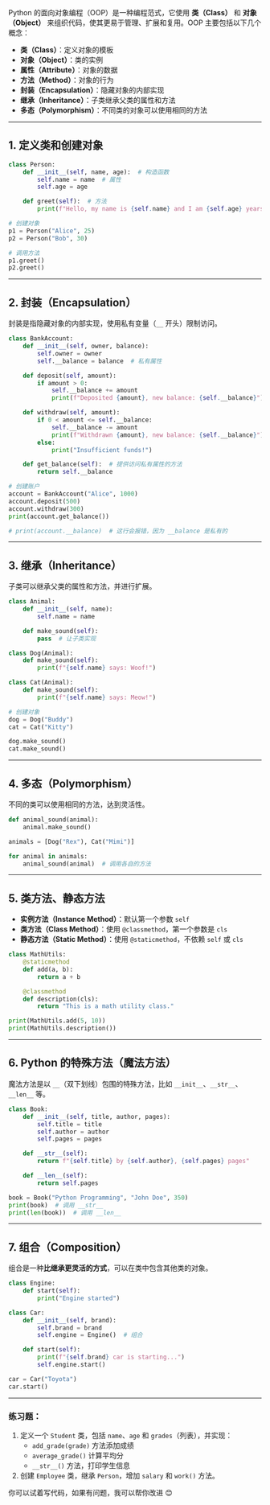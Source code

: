 Python 的面向对象编程（OOP）是一种编程范式，它使用 **类（Class）** 和 **对象（Object）** 来组织代码，使其更易于管理、扩展和复用。OOP 主要包括以下几个概念：

- **类（Class）**：定义对象的模板
- **对象（Object）**：类的实例
- **属性（Attribute）**：对象的数据
- **方法（Method）**：对象的行为
- **封装（Encapsulation）**：隐藏对象的内部实现
- **继承（Inheritance）**：子类继承父类的属性和方法
- **多态（Polymorphism）**：不同类的对象可以使用相同的方法

---

## 1. 定义类和创建对象
```python
class Person:
    def __init__(self, name, age):  # 构造函数
        self.name = name  # 属性
        self.age = age

    def greet(self):  # 方法
        print(f"Hello, my name is {self.name} and I am {self.age} years old.")

# 创建对象
p1 = Person("Alice", 25)
p2 = Person("Bob", 30)

# 调用方法
p1.greet()
p2.greet()
```
---

## 2. 封装（Encapsulation）
封装是指隐藏对象的内部实现，使用私有变量（`__` 开头）限制访问。

```python
class BankAccount:
    def __init__(self, owner, balance):
        self.owner = owner
        self.__balance = balance  # 私有属性

    def deposit(self, amount):
        if amount > 0:
            self.__balance += amount
            print(f"Deposited {amount}, new balance: {self.__balance}")

    def withdraw(self, amount):
        if 0 < amount <= self.__balance:
            self.__balance -= amount
            print(f"Withdrawn {amount}, new balance: {self.__balance}")
        else:
            print("Insufficient funds!")

    def get_balance(self):  # 提供访问私有属性的方法
        return self.__balance

# 创建账户
account = BankAccount("Alice", 1000)
account.deposit(500)
account.withdraw(300)
print(account.get_balance())

# print(account.__balance)  # 这行会报错，因为 __balance 是私有的
```
---

## 3. 继承（Inheritance）
子类可以继承父类的属性和方法，并进行扩展。

```python
class Animal:
    def __init__(self, name):
        self.name = name

    def make_sound(self):
        pass  # 让子类实现

class Dog(Animal):
    def make_sound(self):
        print(f"{self.name} says: Woof!")

class Cat(Animal):
    def make_sound(self):
        print(f"{self.name} says: Meow!")

# 创建对象
dog = Dog("Buddy")
cat = Cat("Kitty")

dog.make_sound()
cat.make_sound()
```
---

## 4. 多态（Polymorphism）
不同的类可以使用相同的方法，达到灵活性。

```python
def animal_sound(animal):
    animal.make_sound()

animals = [Dog("Rex"), Cat("Mimi")]

for animal in animals:
    animal_sound(animal)  # 调用各自的方法
```
---

## 5. 类方法、静态方法
- **实例方法（Instance Method）**：默认第一个参数 `self`
- **类方法（Class Method）**：使用 `@classmethod`，第一个参数是 `cls`
- **静态方法（Static Method）**：使用 `@staticmethod`，不依赖 `self` 或 `cls`

```python
class MathUtils:
    @staticmethod
    def add(a, b):
        return a + b

    @classmethod
    def description(cls):
        return "This is a math utility class."

print(MathUtils.add(5, 10))
print(MathUtils.description())
```
---

## 6. Python 的特殊方法（魔法方法）
魔法方法是以 `__`（双下划线）包围的特殊方法，比如 `__init__`、`__str__`、`__len__` 等。

```python
class Book:
    def __init__(self, title, author, pages):
        self.title = title
        self.author = author
        self.pages = pages

    def __str__(self):
        return f"{self.title} by {self.author}, {self.pages} pages"

    def __len__(self):
        return self.pages

book = Book("Python Programming", "John Doe", 350)
print(book)  # 调用 __str__
print(len(book))  # 调用 __len__
```
---

## 7. 组合（Composition）
组合是一种**比继承更灵活的方式**，可以在类中包含其他类的对象。

```python
class Engine:
    def start(self):
        print("Engine started")

class Car:
    def __init__(self, brand):
        self.brand = brand
        self.engine = Engine()  # 组合

    def start(self):
        print(f"{self.brand} car is starting...")
        self.engine.start()

car = Car("Toyota")
car.start()
```
---

### 练习题：
1. 定义一个 `Student` 类，包括 `name`、`age` 和 `grades`（列表），并实现：
   - `add_grade(grade)` 方法添加成绩
   - `average_grade()` 计算平均分
   - `__str__()` 方法，打印学生信息
2. 创建 `Employee` 类，继承 `Person`，增加 `salary` 和 `work()` 方法。

你可以试着写代码，如果有问题，我可以帮你改进 😊